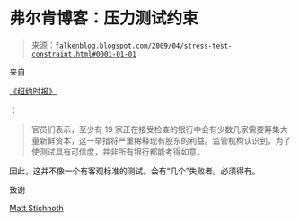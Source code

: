 <!--yml

分类：未分类

日期：2024 年 05 月 12 日 22:06:02

-->

# 弗尔肯博客：压力测试约束

> 来源：[`falkenblog.blogspot.com/2009/04/stress-test-constraint.html#0001-01-01`](http://falkenblog.blogspot.com/2009/04/stress-test-constraint.html#0001-01-01)

来自

[《纽约时报》](http://www.nytimes.com/2009/04/23/business/economy/23stress.html?_r=1&ref=business)

：

> 官员们表示，至少有 19 家正在接受检查的银行中会有少数几家需要筹集大量新鲜资本，这一举措将严重稀释现有股东的利益。监管机构认识到，为了使测试具有可信度，并非所有银行都能考得如意。

因此，这并不像一个有客观标准的测试。会有“几个”失败者。必须得有。

致谢

[Matt Stichnoth](http://www.bankstocks.com/AddComment.aspx?ArticleID=5804&ArticleTypeID=5#5804)
